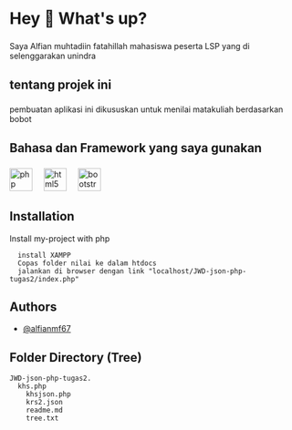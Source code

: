 <h1 align="left">Hey 👋 What's up?</h1>

###

<p align="left">Saya Alfian muhtadiin fatahillah mahasiswa peserta LSP yang di selenggarakan unindra</p>

###

<h2 align="left">tentang projek ini</h2>

###

<p align="left">pembuatan aplikasi ini dikususkan untuk menilai matakuliah berdasarkan bobot</p>

###

<h2 align="left">Bahasa dan Framework yang saya gunakan</h2>

###

<div align="left">
  <img src="https://cdn.jsdelivr.net/gh/devicons/devicon/icons/php/php-original.svg" height="40" alt="php logo"  />
  <img width="12" />
  <img src="https://cdn.jsdelivr.net/gh/devicons/devicon/icons/html5/html5-original.svg" height="40" alt="html5 logo"  />
  <img width="12" />
  <img src="https://cdn.jsdelivr.net/gh/devicons/devicon/icons/bootstrap/bootstrap-original.svg" height="40" alt="bootstrap logo"  />
</div>

###
## Installation

Install my-project with php

```
  install XAMPP
  Copas folder nilai ke dalam htdocs
  jalankan di browser dengan link "localhost/JWD-json-php-tugas2/index.php" 
```

## Authors

- [@alfianmf67](https://www.instagram.com/alfianmf67/)


## Folder Directory (Tree)
```
JWD-json-php-tugas2.
  khs.php
    khsjson.php
    krs2.json
    readme.md
    tree.txt
```
